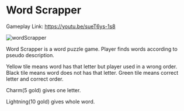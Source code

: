 # Word Scrapper



  Gameplay Link: https://youtu.be/sueT6ys-1s8
  
  ![wordScrapper](https://user-images.githubusercontent.com/76924597/210425581-402d0f97-5f2a-45b2-98c6-cf03f5505e73.jpg)

  
  Word Scrapper is a word puzzle game. Player finds words according to pseudo description.
  
  Yellow tile means word has that letter but player used in a wrong order.
  Black tile means word does not has that letter.
  Green tile means correct letter and correct order.
  
  Charm(5 gold) gives one letter.
  
  Lightning(10 gold) gives whole word.
